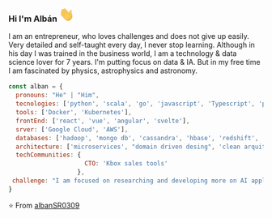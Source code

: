 ### Hi I'm Albán <img src="https://raw.githubusercontent.com/ABSphreak/ABSphreak/master/gifs/Hi.gif" width="30px">


I am an entrepreneur, who loves challenges and does not give up easily. Very detailed and self-taught every day, I never stop learning.
Although in his day I was trained in the business world, I am a technology & data science lover for 7 years. I'm putting focus on data & IA. But in my free time I am fascinated by physics, astrophysics and astronomy.

<!--
**albanSR0309/albanSR0309** is a ✨ _special_ ✨ repository because its `README.md` (this file) appears on your GitHub profile.

Here are some ideas to get you started:

- 🔭 I’m currently working on ...
- 🌱 I’m currently learning ...
- 👯 I’m looking to collaborate on ...
- 🤔 I’m looking for help with ...
- 💬 Ask me about ...
- 📫 How to reach me: ...
- 😄 Pronouns: ...
- ⚡ Fun fact: ...
-->

```javascript
const alban = {
  pronouns: "He" | "Him",
  tecnologies: ['python', 'scala', 'go', 'javascript', 'Typescript', 'php'],
  tools: ['Docker', 'Kubernetes'],
  frontEnd: ['react', 'vue', 'angular', 'svelte'],
  srver: ['Google Cloud', 'AWS'],
  databases: ['hadoop', 'mongo db', 'cassandra', 'hbase', 'redshift', 'postgre sql', 'my sql', ],
  architecture: ['microservices', "domain driven desing", 'clean arquitecture'],
  techCommunities: {
                     CTO: 'Kbox sales tools'
                   },
 challenge: "I am focused on researching and developing more on AI applied to health"
}
```



⭐ From [albanSR0309](https://github.com/albanSR0309/)
